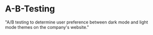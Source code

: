# A-B-Testing
"A/B testing to determine user preference between dark mode and light mode themes on the company's website."
